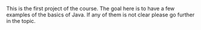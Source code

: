 This is the first project of the course.
The goal here is to have a few examples of the basics of Java.
If any of them is not clear please go further in the topic.
